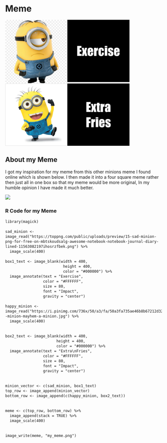 # Meme
![](my_meme.png)

## About my Meme
I got my inspiration for my meme from this other minions meme I found online which is shown below. I then made it into a four square meme rather then just all in one box so that my meme would be more original, In my humble opinion I have made it much better.


![](https://cache.lovethispic.com/uploaded_images/190642-Exercise-I-Thought-You-Said-Extra-Fries.jpg)

### R Code for my Meme
```
library(magick)

sad_minion <- image_read("https://toppng.com/public/uploads/preview/15-sad-minion-png-for-free-on-mbtskoudsalg-awesome-notebook-notebook-journal-diary-lined-11563082197ihosrzfbek.png") %>%  
  image_scale(400)

box1_text <- image_blank(width = 400, 
                          height = 400, 
                          color = "#000000") %>%
  image_annotate(text = "Exercise",
                 color = "#FFFFFF",
                 size = 80,
                 font = "Impact",
                 gravity = "center")

happy_minion <- image_read("https://i.pinimg.com/736x/50/a3/fa/50a3fa735ae46b8b67212d320d6ba040--minion-mayhem-a-minion.jpg") %>%
  image_scale(400)


box2_text <- image_blank(width = 400, 
                       height = 400, 
                       color = "#000000") %>%
  image_annotate(text = "Extra\nFries",
                 color = "#FFFFFF",
                 size = 80,
                 font = "Impact",
                 gravity = "center")


minion_vector <- c(sad_minion, box1_text)
top_row <- image_append(minion_vector)
bottom_row <- image_append(c(happy_minion, box2_text))


meme <- c(top_row, bottom_row) %>%
  image_append(stack = TRUE) %>%
  image_scale(400)

  
image_write(meme, "my_meme.png")
```
